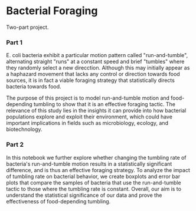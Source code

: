 # Bacterial Foraging

Two-part project.

### Part 1

E. coli bacteria exhibit a particular motion pattern called "run-and-tumble", alternating straight "runs" at a constant speed and brief "tumbles" where they randomly select a new direcction. Although this may initially appear as a haphazard movement that lacks any control or direction towards food sources, it is in fact a viable foraging strategy that statistically directs bacteria towards food.

The purpose of this project is to model run-and-tumble motion and food-depending tumbling to show that it is an effective foraging tactic. The relevance of this study lies in the insights it can provide into how bacterial populations explore and exploit their environment, which could have important implications in fields such as microbiology, ecology, and biotechnology.

### Part 2

In this notebook we further explore whether changing the tumbling rate of bacteria's run-and-tumble motion results in a statistically significant difference, and is thus an effective foraging strategy. To analyze the impact of tumbling rate on bacterial behavior, we create boxplots and error bar plots that compare the samples of bacteria that use the run-and-tumble tactic to those where the tumbling rate is constant. Overall, our aim is to understand the statistical significance of our data and prove the effectiveness of food-depending tumbling.

